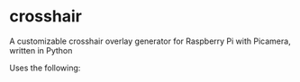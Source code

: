 # crosshair
A customizable crosshair overlay generator for Raspberry Pi with Picamera, written in Python

Uses the following:
